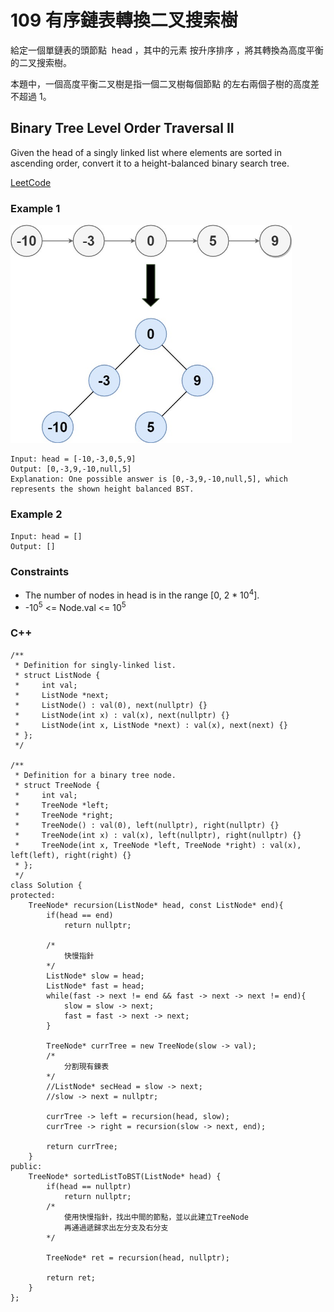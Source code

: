 # 109 有序鏈表轉換二叉搜索樹

給定一個單鏈表的頭節點  head ，其中的元素 按升序排序 ，將其轉換為高度平衡的二叉搜索樹。

本題中，一個高度平衡二叉樹是指一個二叉樹每個節點 的左右兩個子樹的高度差不超過 1。

## Binary Tree Level Order Traversal II

Given the head of a singly linked list where elements are sorted in ascending order, convert it to a height-balanced binary search tree.

[LeetCode](https://leetcode.cn/problems/convert-sorted-list-to-binary-search-tree/)

### Example 1

<img src="img/109.jpg" width = "450"/>

```
Input: head = [-10,-3,0,5,9]
Output: [0,-3,9,-10,null,5]
Explanation: One possible answer is [0,-3,9,-10,null,5], which represents the shown height balanced BST.
```

### Example 2

```
Input: head = []
Output: []
``` 

### Constraints

* The number of nodes in head is in the range [0, 2 * 10<sup>4</sup>].
* -10<sup>5</sup> <= Node.val <= 10<sup>5</sup>


### C++ 

```
/**
 * Definition for singly-linked list.
 * struct ListNode {
 *     int val;
 *     ListNode *next;
 *     ListNode() : val(0), next(nullptr) {}
 *     ListNode(int x) : val(x), next(nullptr) {}
 *     ListNode(int x, ListNode *next) : val(x), next(next) {}
 * };
 */

/**
 * Definition for a binary tree node.
 * struct TreeNode {
 *     int val;
 *     TreeNode *left;
 *     TreeNode *right;
 *     TreeNode() : val(0), left(nullptr), right(nullptr) {}
 *     TreeNode(int x) : val(x), left(nullptr), right(nullptr) {}
 *     TreeNode(int x, TreeNode *left, TreeNode *right) : val(x), left(left), right(right) {}
 * };
 */
class Solution {
protected:
    TreeNode* recursion(ListNode* head, const ListNode* end){
        if(head == end)
            return nullptr;

        /* 
            快慢指針
        */
        ListNode* slow = head;
        ListNode* fast = head;
        while(fast -> next != end && fast -> next -> next != end){
            slow = slow -> next;
            fast = fast -> next -> next;
        }

        TreeNode* currTree = new TreeNode(slow -> val);
        /*
            分割現有鍊表
        */
        //ListNode* secHead = slow -> next;
        //slow -> next = nullptr;

        currTree -> left = recursion(head, slow);
        currTree -> right = recursion(slow -> next, end);

        return currTree;
    }
public:
    TreeNode* sortedListToBST(ListNode* head) {
        if(head == nullptr)
            return nullptr;
        /*
            使用快慢指針，找出中間的節點，並以此建立TreeNode
            再通過遞歸求出左分支及右分支
        */
        
        TreeNode* ret = recursion(head, nullptr);

        return ret;
    }
}; 
```
